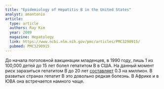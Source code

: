 ```yaml
---
title: "Epidemiology of Hepatitis B in the United States"
analyst: amantonio
article:
  type: article
  authors: Ray Kim
  year: 2009
  magazine: Hepatology
  link: https://www.ncbi.nlm.nih.gov/pmc/articles/PMC3290915/
  pubmed: PMC3290915
---
```


До начала поголовной вакцинации младенцев, в 1990 году, лишь 1 из 100,000 детей до 15 лет болел гепатитом В в США. На данный момент риск заразиться гепатитом В до 20 лет [составляет](https://www.cdc.gov/hepatitis/statistics/2013surveillance/pdfs/2013hepsurveillancerpt.pdf) 0.3 на миллион. В развитых странах гепатит В это довольно редкая болезнь. В Африке и в ЮВА она встречается намного чаще.
